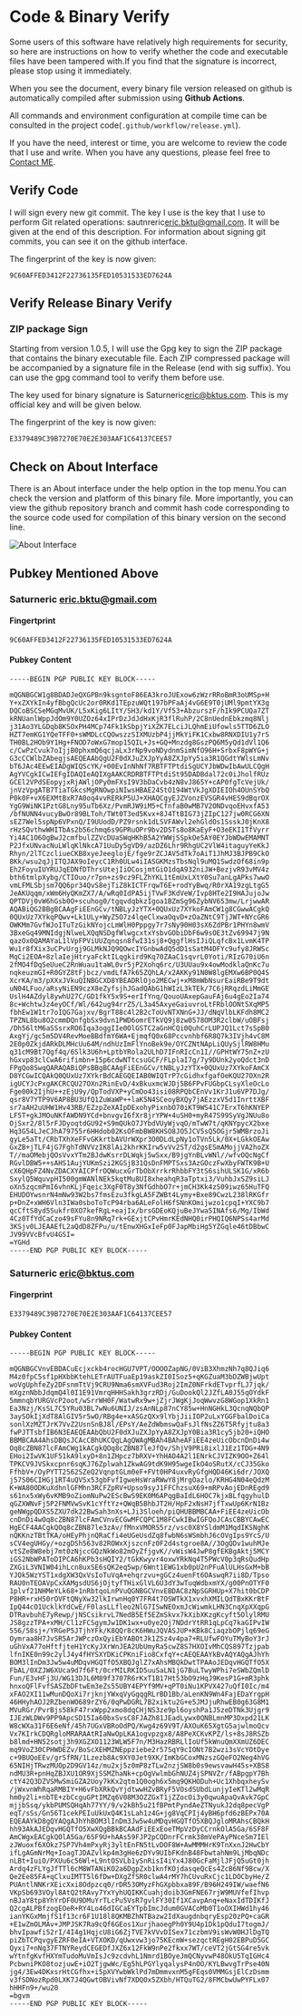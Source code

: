 # Code & Binary Verify

Some users of this software have relatively high requirements for security, so here are instructions on how to verify
whether the code and executable files have been tampered with.If you find that the signature is incorrect, please stop
using it immediately.

When you see the document, every binary file version released on github is automatically compiled after submission using
**Github Actions**.

All commands and environment configuration at compile time can be consulted in the project
code(`.github/workflow/release.yml`).

If you have the need, interest or time, you are welcome to review the code that I use and write. When you have any
questions, please feel free to [Contact ME](../contract.md).

## Verify Code

I will sign every new git commit. The key I use is the key that I use to perform Git related operations:
sautnreric<eric.bktu@gmail.com>. It will be given at the end of this description. For information about signing git
commits, you can see it on the github interface.

The fingerprint of the key is now given:

```text
9C60AFFED3412F22736135FED10531533ED7624A
```

## Verify Release Binary Verify

### ZIP package Sign

Starting from version 1.0.5, I will use the Gpg key to sign the ZIP package that contains the binary executable file.
Each ZIP compressed package will be accompanied by a signature file in the Release (end with sig suffix). You can use
the gpg command tool to verify them before use.

The key used for binary signature is Saturneric<eric@bktus.com>. This is my official key and will be given below.

The fingerprint of the key is now given:

```text
E3379489C39B7270E70E2E303AAF1C64137CEE57
```

## Check on About Interface

There is an About interface under the help option in the top menu.You can check the version and platform of this binary
file. More importantly, you can view the github repository branch and commit hash code corresponding to the source code
used for compilation of this binary version on the second line.

![About Interface](https://github.com/saturneric/Blob/blob/master/screenshots/check-build.png?raw=true)

## Pubkey Mentioned Above

### Saturneric <eric.bktu@gmail.com>

#### Fingertprint

```text
9C60AFFED3412F22736135FED10531533ED7624A
```

#### Pubkey Content

```text
-----BEGIN PGP PUBLIC KEY BLOCK-----

mQGNBGCW1g8BDADJeQXGPBn9ksgntoF86EA3kroJUExow6zWzrRRoBmR3oUMSp+H
Y+xZXYkIn4yfBbgQcUc2or0RKd1TEpzuWQt197bPFaAj4vG6E9T0jUMl9pmtYX3g
DQCoBSCSeMGqMvUK/L5xKig6LItY/SH3/kd1Y/Vf53+AbzurszF/hIk9PCUQa7ZT
kRNUanlWppJdOm9Y0UZOz64xIPrDzJdJdHxKjR3flRuhP/2C8nUednEbkzmq8Nlj
j31Ao3YLGDqb8KSOxPH4MCp74Fk1kSbpjYiXZK7ELciJLQhmEiUfowls5TTD6ZLO
HZT7emKG1YQeTFF0+sWMDLcCQOwszzSIXMUzbP4jjMkYiFK1Cxbw8RNXDIU1y7rS
TH0BL2HOb9Y1Hg+FNOD7oWxG7mop15QIL+Js+GQ+Mnzdg8GszPQ6M5yQd1dVl1Q6
c/CwPzCvuk7oIjjB0phxmQ6qcjaLx3rNp9voNDydnmSimNfO96H+SrbxF8pWYG+j
G3cCCWlbZAbegjsAEQEAAbQgU2F0dXJuZXJpYyA8ZXJpYy5ia3R1QGdtYWlsLmNv
bT6JAc4EEwEIADgWIQScYK/+00EvInNhNf7RBTFTPtdiSgUCYJbWDwIbAwULCQgH
AgYVCgkICwIEFgIDAQIeAQIXgAAKCRDRBTFTPtdiSt95DADBdal72c0iJholfRUz
GCEl2VPdSEopyjxRjAWljOPy0mFXsI9V3bDaCvb4zN8vJ865Y+cAP0fgTcVejUk/
jnVzVpgATB7TiaTGkcsMgRNOwpiNIwsHBAE24StO194WtVkJgXDIEIOh4OUnSYbQ
P0k0F+vX6EXMtBxR7A0oq4vvRERkP5UJ+XHAQCgyEJZVonzEVSGR4vHES9dBqrOX
YgG9WiNK1PztG8Lny95uTb6Xz/PvmRJW9iM5+CfnfaB0wMB7V2ONDvqoEHvxfA53
/bfNUNN4vucyBwOr89BLToh/TWt0T3ed5Kvx+8J4TtBIG73jZIpC127jw0RCG6XN
sEZ7Wel5spNp6VPxnQ/I9UUodD/PZ9rsnk1dLSVFAWvl2ehGldOs1SsskJ0jKnX8
rHzSQvthwWHITbAs2b56chmq6s9GPRuOPr9bv2DSTs8o8KaEyF+O3eEKI1TfVyrr
Yi4AC1O6OgBwJ2cmfbulZZVcDUaSWqHKhB5A2YWWjSSpkOe5AY0EYJbWDwEMAMNT
P2JfxUNvacNuLWlqKlNkcA71UuDy5gVD9/azDZ6Lhr9RhgUC2VlW4itaguyYeKkJ
Rhyn/2lTCzcliueCKB8xyeJeeglojE/fge9rZCJAV5dTk7oAiT1JhMJ3BJPB9CkO
8Kk/wsu2qJjITQJAX9oIeycC1Rh0ULw4iIASGKMzsTbsNql9uMQ1SwdzOf68in9p
Eh2FoyuIUYRUJqEDNfDThrsUtejIiOCosjmtGiO1dqA932niJW+BezjvR93vMV4z
bth6tmlpXybg/CTIOuo/r7pn+zs9cz9FLZhYKL1tEmUxLXtY0Su7anLgAPks7wwO
vmLFMLSbjsm7QQ6pr34QvS8ejTiZ8kICTFrqwT6E+rodYyBwq/R0rXA19zgLtgG5
JeAKUqqm/xWm6HyQKmZX7/A/wRq0IdPA5ijTVwF3KdVeW/Ivp8HTe2I9HAJujoJw
QPTDVj0vW6hGsb0O+scuhog0/tgqvdqbkzIgoa1BZmSg96ZybNV653mw/LrjwwAR
AQABiQG2BBgBCAAgFiEEnGCv/tNBLyJzYTX+0QUxUz7XYkoFAmCW1g8CGwwACgkQ
0QUxUz7XYkqPQwv+Lk1ULy+WyZ5O7z4lqeClxwaOqvD+zOaZNtC9TjJWT+NYcGR6
OWKMm7GvfWJoITuTzGikNYojcLmWlH0Pppgy7r7sNy90H03sX6ZdPBr1PHYn8wmV
3BxeGq49MNIdgjNlweLXQqNSDgfWlwgcxtxYsbvGObiDbF6w9sOE3tZv69947j9N
qazOx0QAMAYaL1lVpFPViUUZqnqsn8fwI31sj8+QggflHsIJiQLqfcBx1LvmK4TP
Wu1r8fXix3uCPvUrgj9GLMkNJQ9QOwcIYGnbwAdQ5dD1sSatM4DFYc9ufy8JRWSc
MqCi2EOA+8zlaIejHtryaFcktILqgkird9Kq70ZAaC1sqvrL0Yoti/RIzG70iU6n
2fMO4fDqSeUueC2RnWuau1taWL0vr5jP2Xohq6rc/U3UUau9x4owModklaQnKc7u
nqkeuzmGI+R0GYZ8tFjbcz/vmdLfA7k65ZQhLA/x2AKKy91N0W8lgEMXw6BP0Q4S
XcrKA/m3/pXXxJVkuQINBGCXD8YBEADRlOjo2MECwj+xM8mWbNsurEaiRBe9T9dt
uN04LFuo/aRsyNiEN9czX8eZyfsjhJGadQAbG1hWIzL3kTEk/7C6jRRqzdLiMmGE
UslH4AZdyl8ywhU27C/GD1fkY5x9S+erIfYnq/QouoUAxepGauFAj6u4gEo2Ia74
8c+WchtwJz4eyOCf/Wl/642ug94rrZ5/L3a45AxyeGaiuvroLtFRblOONt5XqMP5
fbhEw1W1tr7oIQG7Gajxv/BgrT88c4l2B2cToUvNTXNnG+JJ/dNqVlbLKFdh8MC2
TPZNL8bu8O2cmmDQnfgbSx9dvn1PWD6omrETkVQ9j8zw0578OM3R2clbW/uOBFsj
/Dh56ltM6aSSsrxRO6Iqa3oggIIe0OlGSTC2aGnHCQi0QuhCrLUPJQ1Lct7sSpB0
AxgYj/gc5m5DV4RevMoeBBdfmY6WA+EjmqfQ0x68Pccvnhbf6R8Q7k3IVjh4vC8M
2E0p0ZkjdARkDLMHcUu64M/ndhUzImFlYnoBek9e/OYCZNtNApLiQUySjlRW8HMu
q31cM9Bt7Qgf4q/6Slk3U6h+LptbYRola2ULhD7IFnRIcCn1I//GPHtWY75nZ+zU
hGxvp83clCwA6rifimbn+15p6cdwNTtcsuGCF/FLplaI7g/7y9DUnk2yoQdct3nD
FPgQo8SwqQARAQABiQPsBBgBCAAgFiEEnGCv/tNBLyJzYTX+0QUxUz7XYkoFAmCX
D8YCGwICQAkQ0QUxUz7XYkrBdCAEGQEIAB0WIQTrP7cGidhxfgafOeKQU27OXn2R
igUCYJcPxgAKCRCQU27OXn2RinEvD/4xBkuxmcWJDj5B6FPvFUGbpCLsyXleOcLo
Fge00k2IjhU++zEjU9y/QpTodVXP+yCmOo43isi08RPQbCEnVv1KrJ1u6VP7DJg/
qsr8V7YTP9V6AP8BU3UfQ1ZuWaWP++laK5N4SCeoyBXQy7jAEzzxV5d1InrttXBF
sr7aAH2uUHW1Hv43RB/EZzpZeXAIpDExohyPixnbO70iKT9WS41C7ErxT6hKNYEP
LF5T+gkJMOuNKfAWDN9YCd+bnvgvI6fXr8jrYPW+4uSH0+myR47S99SyVgJNUu8o
OjSxr2/8l5rFJDyoqtdGU92+S9mQUkO7JYbdVUyWjvqO/mTwW7t/qKNYpycX2bxe
Hq3G54LJeCJhA79755r6HHdob02KsOFmbBW8KHSO8JO5JCV5sQ5OGjr5WMBrzoJi
gyLe5aTt/CRbTXhXeFFvGKkrtbAVUrWXpr3O0DLdLpNy1oTVn5Lk/0X+LGkkOEAw
GxZB+jTLF4jG7FghTdNVVzIK8lAi2khrKKIrw5vVv2ST/d2gsESmAMojjVA2hoZX
T//maOMebjQOsVvxYTm2BJdwKsrrDLWqkj5wSxx/B9jgYnBLvWNl//wfvOQcNgCf
RGvlDBW5++sAHS1AujYUKmSzi2KGSjB31QsDnFMPTSxs3AzGOczFwXbyFWTK9B+U
cX6QHpFZ4NvZDACXYAICPfrOQWucxGrTbObXrrkrRhbbFY3tS6sihULSK1G/xR6b
SxylQ5WquvpHI500gmWANlNEk5kqtMu8UI8xheahqR3aTptxi3/VuhbJxSZ9siLJ
oXn5zqcmPmI6vhnKLjFqeic3XgF0T8y3NfGdhbO7r+jmCH3Kk4zS09iwz65HuTFQ
EHUDOYwsnrN4mNw93W2bs7fmsEzu3fkgLA5FZWBt4Lymy+Bxe89CwzL238lRKGfr
p+DnZ+xWH6Vln3IWa0sboToTcP94rba6ALeFolH6fSNnKOmijwzo1cpqI+YXC9b7
qcCftS8yd5Sukfr0XO7kefRgL+eajIx/brsGDEoKQjuBeJYwa5INAfs6/Mg/IbWd
4Cz0TfYdCaCzo49sFYu8n9NRq7rk+GExjtCPvHmrKEdNHQ0irPHQIQ6NPSs4arMd
3KSjv0LJEAAEfL2aQdD8ZFPu/u/tEnwXHGxIeFp0FJapMbiHg5YZGqle46tDBbwC
JV99VVcBfvU4GSI=
=YGHd
-----END PGP PUBLIC KEY BLOCK-----

```

### Saturneric <eric@bktus.com>

#### Fingerprint

```text
E3379489C39B7270E70E2E303AAF1C64137CEE57
```

#### Pubkey Content

```text
-----BEGIN PGP PUBLIC KEY BLOCK-----

mQGNBGCVnvEBDACuEcjxckb4rocHGU7VPT/OOOOZapNG/0ViB3XhmzNh7q8QJiq6
M4z0fpC5sf1pHXbbKtehLETrAUTFuaEp19askZI0ISoz5+qKGZuaM3bDZWBjwUpt
woVgUphfeZy2DFsnmTtVj9CRU9Nma6smXVFud3Roj2ImZ0NFrkdETvprfLJ7jqk/
mXgznNbbJdqmQ4l0I1E91VmrqHHHSakh3grzRDj/GuDookQl2JZfLA0J55qOYdkF
5mmnqbYURGVcP2oot/wSrrWH0F/WatwRx9w+jZjrJWgKjJoqWwvzG8WGop1XkRn1
Ea3Nzj/KsSL7C5YRu03BL7wNu6UNIJ/zsAnNLp87nCY85w+HnNGHkL3QcnqNQbQP
3aySOkIjXdT8AlGIV5r5wO/RBg4e+xASGzQXx9lYbjJiiIOP2uLxYGGFbalDoiCa
sonlXzMZTJrK7VvZ2UsnSnBJ8l/EPsY/AeZdWbmswQaFsJlfNsZZ6T5Rfyjtu8a3
fwPJTTsbfIB6N3EAEQEAAbQbU2F0dXJuZXJpYyA8ZXJpY0Bia3R1cy5jb20+iQHO
BBMBCAA4AhsDBQsJCAcCBhUKCQgLAgQWAgMBAh4BAheAFiEE4zeUicObcnDnDi4w
Oq8cZBN87lcFAmCWg1kACgkQOq8cZBN87leJfQv/ShjV9PRi8ixlJ1Ez1TDG+4N9
EHoi2IwVK1UF51kA9lxyD+8n1ZHpcz7bRXV+YhHAO4A2l1ENrkCJVIZK9OO+Z64l
TPKCV9JVSkxcpnr6sqKJ76Zplwah1ZkwAG9tdK9H95wgeIkO4oSRutX/cCJ35Gko
FfhbV+/OyPYTT2562SZeQ2VqnptGLm0eF+FVt0HP4uxvRyGfgHQD46Ki6dr/JOXQ
j57S06CIHGj1RT4uQVSx53gbFvfIgweHsWraRWwY8jMrgOazlo/KRHG4N04eQdzM
K+WA80ODKuXdhnlGFMhn3RCFZpRV+Upso9syJ1FFChzsuX69+mRPvAojEDnREgd9
s61nx5xWy6vKMB9oZiomNuPw2EScBwS9EK0M6APqgBaIdL6HOC7kjxBLfqgyhulD
qGZXWNvFj5P2FNMVwSvK1cYftYz+QWqB5BhbJT2H/HpF2xNsH7jfTxwUp6KrN1Bz
geNWgpQDXS5ZXU7dk22BwSah3nXs+LJi3Sloeh/piQHUBBMBCAA+FiEE4zeUicOb
cnDnDi4wOq8cZBN87lcFAmCVnvECGwMFCQPC1M8FCwkIBwIGFQoJCAsCBBYCAwEC
HgECF4AACgkQOq8cZBN87le3zAv/fMnxVMORS5rz/vsc0X8YSldmM1MqdIKSNghK
nQKKnzTBtTKA/oHEyPhjnQRaCfi4eUGeUsdZq8fwbN6sWSmbhJ6cOVgIps9YcS/U
sCV4egUHGy/+ozgDSh563v82ROWxXjszcnFz0F2d4stgroe8A//3OgQDv1wuhMJe
vtSZe8W8ebj7mt0zNjccGQzNkWo82mOyZfjgvK//vWisW4JwP8gfEKBgAktj5MCY
iGS2NbWPAToDIPCA6hKPb3sHQIY2/tGkKwyvr4oxwYRkNq4T5PWcV0p3qRsQudHp
ZXGiL3VNIW04ihLcn8uxSE6sQK2eq5wp/6Wnt1EWG1xb0pU2nPFuAlULHsGxM+bB
YJOk5WzYST1xdgXW3QxVsIoTuVqA+ehqrzvu+gGCz4uenFt6OAswqR7ii8D/Tpso
RAU0nTEOAVpCxXAMgsdUS6jOjtyfTHixGlVL6U3dY3wTuqWdbxmYX/g00PnOTYF0
1plvf21NHMeYLk68+1nRbtqoLnPVuQGNBGCVnvEBDAC8zNpSGRHUp+X7hit0bCDP
P8HR+rxH50rOVFtQNyXw32lkIrwnHq0Y7FR4t7OSWTkX1xvxhXMILQdTBxKKrBtF
IpQ44cO1UcklkYdCwE/F0lasLLfleo2NlG7ISwNEOxmJcWiwmkLHN3CnqXpXXqpG
DTRavbuhE7yRewp/jNSCsikrvL7NedB5Ef5EZmSkvx7kXibXKzgKcyft5OlylRMU
JS8gzzTPA+xMH/Cl1zFCSgymJw1DK1wx+u0ye2Oj7NDdrYtRR1qLpCq7kaGIPvIW
556/58sj+/YRGeP5JTjhYFk/K8QQr8cK6HWuJQVASJUP+KBk8CiaqzbOPjlq69eG
Oymraa8H7JvSR5ArJWPczOxQyiEbYABOtJk1ZSz4v4pa7+RLUfwFOYuTMyBoY3rJ
uGhVxA77oHftfjteH1YcKyJXrWnJEA2UbUmyRa5cwZ8S7HXOIvMhCQS897Tzjpab
lfnIKE0n99c2ylJ4y4fHYSXYDKiCPKniFio8CxfqY+cAEQEAAYkBvAQYAQgAJhYh
BOM3lInDm3Jw5w4uMDqvHGQTfO5XBQJglZ7xAhsMBQkDwtTPAAoJEDqvHGQTfO5X
FbAL/0XZJW6XUca9d7f6Ft/0crMILRKID5uuSaLN1jG7BuLTwyWPhi7eSWbZQmlD
Fun/E3vHFj3U/WG13DJL6M89f3707R6rKxT1B17Ht53bO9zHqJ9KesP1G+mR3phk
hnxoQFlFvfSASZbDFtwEm3eZs55UBY4EPYf9MV+qPT0iNu1KPVX427uQfI0Ic/m4
xFAO2XI11wMunDQoXi7rjknjYWxqVyGgqgRLrBD1Bb/aLenKN9Wn4FajEDaYrgpH
46HHyhAOJ2RZbenWO689rZY6/0qPwDGRL7B2xiktu2G+e5JMJjuRhwEB0g63G8M1
MVuRGr/PvrBjs58kF47rxWpp2xmo8dqCHjNS3ze9pl6oyshPa1J5zeDTNk3Ujgr9
IJEzWLDWv9PP9ApcSD15Ia60bxSvsC8FJAZh81JEadLywx0QNBLmnMP3Dxpd21LK
W8cWXa31F6E6eNf/45h7UGxVBRoOdPQ/Kwg4z69V9T/AXOuK65XgtG5ajwlmoQcv
Vx7KIrkCDQRgloMRARAAtRIaNwOpLKA1ogvpzgx8/A8PeXCKvKPZ/ls+8sJ8RSZb
b8lmd+HN52sotj3h9XGZXO1123WLW5F7n/M3HazRBRLlIoUf5kWnuQmXXmUZ6DEC
mq9VoZ30CPHWDEZv/BoScXEHMZNEppziebe2r57SqY9cIONt7B2wzi3sVcYOtDye
c+9BUQoEEv/grSfRN/1Lzezb8Ac9XY0Jet9XK/ImKbGCoxMNzszGQeFO2Neg4hVG
65NIHjTRwzMUOp2D9GV14z/mu2xj5z0mP8zTLw2nzjSW8b0s9ewsvawH45s+XBS8
ndMU3R+pnHqZBJXU1OR9XjSSMZhaNk+cpOgVwlmbGhNUZ4jSPNVZr/fABpgpY7Bh
ctY42Q3DZVSMwSmiGZA2Uoy7kKx2qtm1Q0ogh6x5mq9QKHODuh+Uc1XhbqxheySv
/jWxvnWhRqaRMBIY+H6vFbXRkQvYjdtwwHZvBRyF5VOsdSUbdLunjyIeKTl2wMqR
hm0y2li+nbTE+zbCcguGPtIMZq6V08M3OZZGxT1jZZocOi3y0qwuApaQvAvk7GpC
mjjbSsq/ykbPUMSQHqAh77YY/9/v2kBh5u21fBPmtPyndAeZTNyukJ2dq8pecVgP
eqT/sSs/Gn56T1cekPEIuUkUxQ4K1sLah1z4G+jg8VqCPIj4yBH6pfd6zBEPx70A
EQEAAYkD8gQYAQgAJhYhBOM3lInDm3Jw5w4uMDqvHGQTfO5XBQJgloMRAhsCBQkH
hh93AkAJEDqvHGQTfO5XwXQgBBkBCAAdFiEExEoeTMpVzDyCCrnkOlA5Ga/6SF8F
AmCWgxEACgkQOlA5Ga/6SF9U+hAAs59FJP2pCQDnrFCrmk38mVePAyPNceSm7IEl
zJWuoxf6XOkz7SP7Vh4mPxyRj3yltEnFN5tLvDOF8W+AwMMMHrK9TnXxnJ2HwCbY
ifLgAGmNrMq+IoagTJDAZvlkp4m3gHe6zDYv9UIbFKdnB48FbwtahNm9LjMbqNDc
nLBt+IuiO/PXUu6c56Wl+L9ntOSVLb1ySnRisI4iYx4J80GcFaMjlJFjQ5uGt0jh
Ardq4zFLYgJfTTl6cM8WTANiKO2a6DgpZxb1knfKOjdasqeQcEs4ZcB6Nf9Bcw/X
Qe2Ee85FA+qClxuIMTT5l6fDw+DXgZfSR0clwA4rMY7hCUvuRxCjc1LDOCbyHe/Z
PUAntlNNKrXEicXxi8Odpzcq0/rDR53OMyzFhGXpbbxa89F/B96H249IW/waefN6
VKpSb693VOyl8AtQ2tRAvy7YxYyhUQIKKCuahjdoib3GmFNE67rjW9MUVfefIhvp
nBJaY8tp8YhYrDF0U9DMuYrTLcPu5VsR7gvlFY30If1XCavpAnq+eNaxIdTDIKfJ
Q2cgALPBfzogEOeR+RY4Lo46dIGCaEYTpbImcJdum0GVACoMb0T1oOXIHWd1hy46
ianYKGxMmjfS1f13cr6F1U18l8QKMBZhNTBazw2IdXaugdnbqryEsp20zPQ+caGR
+E1wZmOLMAv+JMPJSK7Ra9cQf6GEos1XurjhaoegPh0Y9U4p1Dk1pQduI7togmJ/
bhvIpawfi52rI/4I4g1HqjcU8iG6ZjTVE7kVVvDISex71czbmV9isWvW0HJlDgTQ
piZbTCPqvgyEZRF0eIA+VTXOKD/qUwxvw3jo75KEcmW+sezqctREgH02EBPuD5GC
Qyxi7+nNq37FTNYReydCEGEDfJXZ6x12FkW9nPe2fkxx7WT/ceVT2jGtSG4re5vk
wYtnfgKvfHXYmTudoMuVmIsJc9zcdvhL1Nmrd1BOyeJmQCNyvwP48OkU5TqIGHc4
PcbwniPKO8tozjuwE+iO2TjgwWc/Eg5hLPGYlyqalysP4nOO/KYLBwvgTrPse40N
jg4/3Ew4DKxsrHtCGfhx+i5pXVYwbWklPd7mDmmvxnM5gFEqs0VMMGsjElCzDsmm
v3fSDNozRpd0LXK7J4QGwtOBVivNf7XDQOx5ZXbh/HTQuTG2/8FMCbwUwPYFLx07
hHHFn9+/wu20
=bgvm
-----END PGP PUBLIC KEY BLOCK-----

```